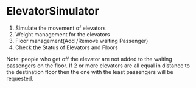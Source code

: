 # ElevatorSimulator
1. Simulate the movement of  elevators
2. Weight management for the elevators
3. Floor management(Add /Remove waiting Passenger)
4. Check the Status of Elevators and Floors

Note: people who get off the elevator are not added to the waiting passengers on the floor.
If 2  or more elevators are all equal in distance to the destination floor then the  one with the least passengers will be requested.
